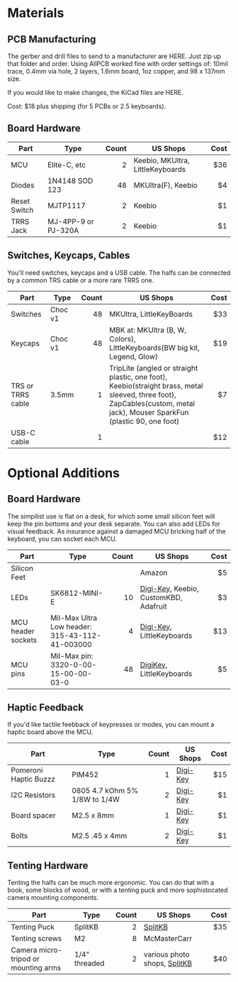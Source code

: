 
# Materials

## PCB Manufacturing
The gerber and drill files to send to a manufacturer are HERE. Just zip up that folder and order.
Using AllPCB worked fine with order settings of: 10mil trace, 0.4mm via hole, 2 layers, 1.6mm board, 1oz copper, and 98 x 137mm size.

If you would like to make changes, the KiCad files are HERE. 

Cost: $18 plus shipping (for 5 PCBs or 2.5 keyboards).

## Board Hardware

| Part  | Type  | Count | US Shops  | Cost  |
| ---   | ----  | ----:   | --- | ---: |
| MCU    | Elite-C, etc | 2 |  Keebio, MKUltra, LittleKeyboards   | $36  |
| Diodes | 1N4148 SOD 123 | 48  |  MKUltra(F), Keebio  | $4 |
| Reset Switch  | MJTP1117 | 2 | Keebio | $1 |
| TRRS Jack | MJ-4PP-9 or PJ-320A | 2 | Keebio | $1 |

## Switches, Keycaps, Cables

You'll need switches, keycaps and a USB cable. The halfs can be connected by a common TRS cable or a more rare TRRS one. 

| Part  | Type  | Count | US Shops  | Cost  |
| ---   | ----  | ----:   | --- | ---: |
| Switches | Choc v1 | 48 |  MKUltra, LittleKeyBoards  | $33 |
| Keycaps | Choc v1 | 48 |  MBK at: MKUltra (B, W, Colors), LittleKeyboards(BW big kit, Legend, Glow)  | $19 |
| TRS or TRRS cable | 3.5mm  | 1 | TripLite (angled or straight plastic, one foot), Keebio(straight brass, metal sleeved, three foot), ZapCables(custom, metal jack), Mouser SparkFun (plastic 90, one foot)| $7 |
| USB-C cable |    | 1 |   |  $12 |   

# Optional Additions

## Board Hardware

The simpilist use is flat on a desk, for which some small silicon feet will keep the pin bottoms and your desk separate. You can also add LEDs for visual feedback. As insurance against a damaged MCU bricking half of the keyboard, you can socket each MCU.

| Part  | Type  | Count | US Shops | Cost  |
| ---   | ----  | ----:   | --- | ---: |
| Silicon Feet |    | | Amazon | $5 |
| LEDs   | SK6812-MINI-E | 10 | [Digi-Key](https://www.digikey.com/en/products/detail/adafruit-industries-llc/4960/14302512), Keebio, CustomKBD, Adafruit | $3 |
| MCU header sockets | Mil-Max Ultra Low header: 315-43-112-41-003000 | 4 | [Digi-Key](https://www.digikey.com/en/products/detail/mill-max-manufacturing-corp/315-43-112-41-003000/4455232), LittleKeyboards | $13 |
| MCU pins | Mil-Max pin: 3320-0-00-15-00-00-03-0 | 48 | [DigiKey](https://www.digikey.com/en/products/detail/mill-max-manufacturing-corp/3320-0-00-15-00-00-03-0/4147392), LittleKeyboards   |  $5 | 

## Haptic Feedback

If you'd like tactile feebback of keypresses or modes, you can mount a haptic board above the MCU. 

| Part  | Type  | Count | US Shops  | Cost  |
| ---   | ----  | ----:   | --- | ---: |
| Pomeroni Haptic Buzzz | PIM452 | 1 | [Digi-Key](https://www.digikey.com/catalog/en/partgroup/drv2605l-linear-actuator-haptic-breakout-board/90539) | $15 |
| I2C Resistors | 0805 4.7 kOhm 5% 1/8W to 1/4W | 2 | [Digi-Key](https://www.digikey.com/en/products/detail/RC0805JR-074K7L/311-4.7KARCT-ND/731274) | $1 |
| Board spacer | M2.5 x 8mm | 1 | [Digi-Key](https://www.digikey.com/en/products/detail/970070154/732-12831-ND/9488535) | $1 |
| Bolts | M2.5 .45 x 4mm | 2 | [Digi-Key](https://www.digikey.com/en/products/detail/29300/36-29300-ND/2746317) | $1 |


## Tenting Hardware 

Tenting the halfs can be much more ergonomic. You can do that with a book, some blocks of wood, or with a tenting puck and more sophistocated camera mounting components.

| Part  | Type  | Count | US Shops  | Cost  |
| ---   | ----  | ----:   | --- | ---: |
| Tenting Puck | SplitKB | 2 | [SplitKB](https://splitkb.com/collections/keyboard-parts/products/tenting-puck) | $35 |
| Tenting screws  | M2 | 8 | McMasterCarr | |
| Camera micro-tripod or mounting arms | 1/4" threaded | 2 | various photo shops, [SplitKB](https://splitkb.com/products/manfrotto-pocket-tripod) |$40 |




	

